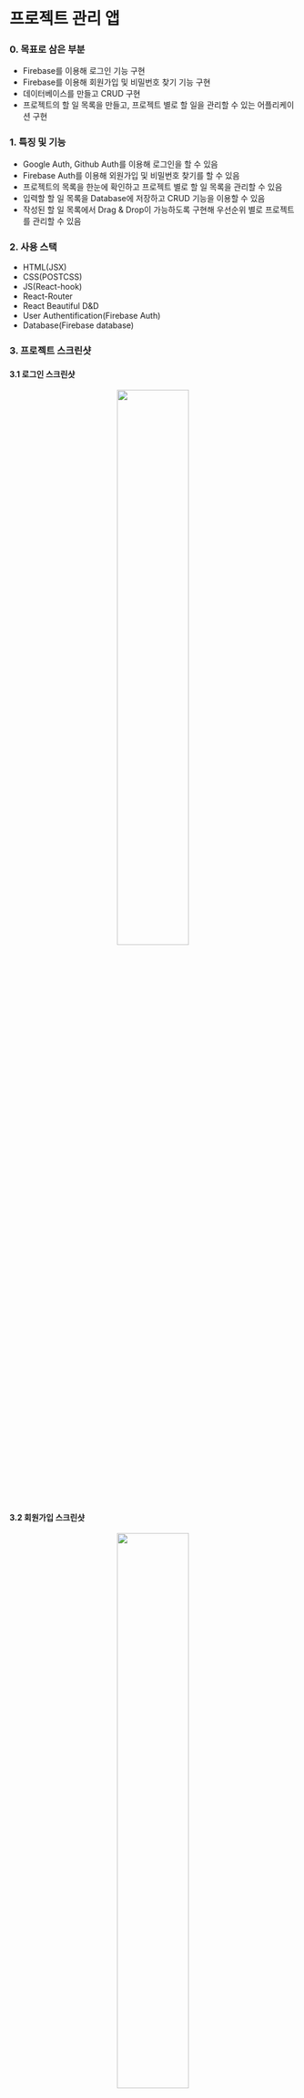 # 프로젝트 관리 앱

### 0. 목표로 삼은 부분

- Firebase를 이용해 로그인 기능 구현
- Firebase를 이용해 회원가입 및 비밀번호 찾기 기능 구현
- 데이터베이스를 만들고 CRUD 구현
- 프로젝트의 할 일 목록을 만들고, 프로젝트 별로 할 일을 관리할 수 있는 어플리케이션 구현

### 1. 특징 및 기능

- Google Auth, Github Auth를 이용해 로그인을 할 수 있음
- Firebase Auth를 이용해 외원가입 및 비밀번호 찾기를 할 수 있음
- 프로젝트의 목록을 한눈에 확인하고 프로젝트 별로 할 일 목록을 관리할 수 있음
- 입력할 할 일 목록을 Database에 저장하고 CRUD 기능을 이용할 수 있음
- 작성된 할 일 목록에서 Drag & Drop이 가능하도록 구현해 우선순위 별로 프로젝트를 관리할 수 있음

### 2. 사용 스택

- HTML(JSX)
- CSS(POSTCSS)
- JS(React-hook)
- React-Router
- React Beautiful D&D
- User Authentification(Firebase Auth)
- Database(Firebase database)

### 3. 프로젝트 스크린샷

#### 3.1 로그인 스크린샷

<p align="center">
  <img src="https://user-images.githubusercontent.com/66715905/113671692-a980b000-96f1-11eb-9805-a93e7511f5a7.gif" width="50%">
</p>

#### 3.2 회원가입 스크린샷

<p align="center">
  <img src="https://user-images.githubusercontent.com/66715905/113671726-b7cecc00-96f1-11eb-8be7-05daaa06d163.gif" width="50%">
</p>

#### 3.3 비밀번호 찾기 스크린샷

<p align="center">
  <img src="https://user-images.githubusercontent.com/66715905/113671817-d3d26d80-96f1-11eb-94e6-8f62efe916f3.gif" width="50%">
</p>

#### 3.4 서드파티 사용자 인증 스크린샷

<p align="center">
  <img src="" width="50%">
</p>

#### 3.5 프로젝트 콘솔 스크린샷

<p align="center">
  <img src="https://user-images.githubusercontent.com/66715905/113672095-39265e80-96f2-11eb-82fc-4d515b93a720.png" width="50%">
</p>

#### 3.6 프로젝트 추가 스크린샷

<p align="center">
  <img src="https://user-images.githubusercontent.com/66715905/113672123-45aab700-96f2-11eb-9e5c-7808b31ee8fe.gif" width="50%">
</p>

#### 3.7 프로젝트 수정 스크린샷

<p align="center">
  <img src="https://user-images.githubusercontent.com/66715905/113672163-552a0000-96f2-11eb-9d19-3612642c9fee.gif" width="50%">
</p>

#### 3.8 프로젝트 삭제 스크린샷

<p align="center">
  <img src="https://user-images.githubusercontent.com/66715905/113672174-5824f080-96f2-11eb-8475-59db89fb14f8.gif" width="50%">
</p>

#### 3.9 데이터베이스 CRUD 스크린샷

<p align="center">
  <img src="https://user-images.githubusercontent.com/66715905/113672244-6a069380-96f2-11eb-8bda-504f2ecbd404.gif" width="50%">
</p>

### 4. 피드백 및 리뷰

#### 4.1 잘한 점

- 사용자 Auth 기능을 구현하며 사용자 관리 원리에 대해 이해할 수 있었음
- 다양한 페이지의 라우팅을 구현해 화면을 효율적으로 관리함
- 데이터베이스를 이용해 CRUD를 구현해 기본적인 백엔드가 어떻게 구동되는지 이해할 수 있었음

#### 4.2 아쉬운 점

- 프로젝트가 커질 수록 리엑트의 State관리가 어려웠고, 프로젝트 진행 시 어플리케이션의 디자인패턴이 중요하다는 것을 알게 됨
- 상태 관리에서 어려움을 겪어 기능적인 측면에서는 제대로 작성하나 코드의 가독성이 떨어진다는 부분이 아쉬웠음
- 사용자가 편한 어플리케이션을 만들기 위해서는 폼이 전송된 이후에 보여지는 화면처럼 사용 순서적인 측면들도 중요하다는 
